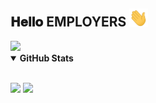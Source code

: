<!-- ## [Ronan Galvez](https://ronan-codes.github.io/react-portfolio/#) -->
<h2> 𝐇𝐞𝐥𝐥𝐨 EMPLOYERS <img src="https://raw.githubusercontent.com/ABSphreak/ABSphreak/master/gifs/Hi.gif" width="30px"></h2>
<!-- [![LinkedIn Badge](https://img.shields.io/badge/-Ronan%20Galvez-blue?style=flat&logo=LinkedIn)](https://www.linkedin.com/in/ronan-galvez-08aaa81a8/) -->
<a href="mailto:rgalvez.antra@gmail.com"><img src="https://img.shields.io/badge/ronancodes@gmail.com-D14836?style=flat&logo=gmail&logoColor=white"/></a>
<!-- Or [![Gmail](https://img.shields.io/badge/ronancodes@gmail.com-D14836?style=flat&logo=gmail&logoColor=white)](mailto:ronancodes@gmail.com) -->

<!-- ## About Me
Hi, I'm Ronan, a passionate fullStack webDeveloper. I recently graduated from UCF Coding Bootcamp and I'm ready to keep developing this craft!
- 🔭 I’m currently looking for my next React project contract!
- 🌱 I’m looking to learn Next.js, next.
<br>
<br>
<details open="">
  <summary><b>About Me</b></summary>
    <ul>
      <li>🎓 UCF Full-Stack Web Development Program && UF BS in Psychology </li>
      <li>🔭 I’m currently updating my project <a href="https://github.com/Ronan-Codes/picd-up" target="_blank">Pic'd Up</a></li>
      <li>🌱 I’m looking to learn <b>Java</b> next</li>
      <li>📍 Gainesville, FL (but willing to travel for work || remote work)</li>
      <li>📁 Check out my <a href="https://ronan-codes.github.io/react-portfolio/#" target="_blank">portfolio!</a></li>
    </ul> 
</details>

<details>
  <summary><b>Skills</b></summary><br>
   
    JavaScript | HTML5 | CSS | MySQL | Mongoose | GraphQL | Express | MongoDB | RESTful APIs | React.js | Node.js | Redux | Git/GitHub 
  
</details>

<!-- ### Stats
![Anurag's GitHub stats](https://github-readme-stats.vercel.app/api?username=ronan-codes&show_icons=true&theme=city_lights)

[![Top Langs](https://github-readme-stats.vercel.app/api/top-langs/?username=ronan-codes&layout=compact&theme=city_lights)](https://github-readme-stats.vercel.app/api/top-langs/?username=ronan-codes&layout=compact&theme=city_lights)
 -->
 
<details open="">
  <summary><b>GitHub Stats</b></summary>
  <br>
    <p align="">
        <img height="150px" src="https://github-readme-stats.vercel.app/api?username=ronan-codes&show_icons=true&theme=city_lights" /> <img height="150px" src="https://github-readme-stats.vercel.app/api/top-langs/?username=ronan-codes&layout=compact&theme=city_lights" />
    </p>
</details>

<!-- -----
Last Edited on: 01/12/2022 -->
